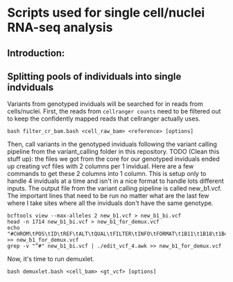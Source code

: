 # Scripts used for single cell/nuclei RNA-seq analysis
## Introduction:

## Splitting pools of individuals into single indviduals
Variants from genotyped inviduals will be searched for in reads from cells/nuclei. First, the reads from ```cellranger counts``` need to be filtered out to keep the confidently mapped reads that cellranger actually uses.
```
bash filter_cr_bam.bash <cell_raw_bam> <reference> [options]
```
Then, call variants in the genotyped inviduals following the variant calling pipeline from the variant_calling folder in this repository. TODO (Clean this stuff up): the files we got from the core for our genotyped inviduals ended up creating vcf files with 2 columns per 1 invidual. Here are a few commands to get these 2 columns into 1 column. This is setup only to handle 4 inviduals at a time and isn't in a nice format to handle lots different inputs. The output file from the variant calling pipeline is called new_b1.vcf. The important lines that need to be run no matter what are the last few where I take sites where all the inviduals don't have the same genotype.
```
bcftools view --max-alleles 2 new_b1.vcf > new_b1_bi.vcf
head -n 1714 new_b1_bi.vcf > new_b1_for_demux.vcf
echo "#CHROM\tPOS\tID\tREF\tALT\tQUAL\tFILTER\tINFO\tFORMAT\t1B11\t1B18\t1B4\t1B5" >> new_b1_for_demux.vcf
grep -v "^#" new_b1_bi.vcf | ./edit_vcf_4.awk >> new_b1_for_demux.vcf
```
Now, it's time to run demuxlet.
```
bash demuxlet.bash <cell_bam> <gt_vcf> [options]
```
